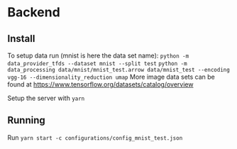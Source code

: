 # Backend

## Install

To setup data run (mnist is here the data set name):
`python -m data_provider_tfds --dataset mnist --split test`
`python -m data_processing data/mnist/mnist_test.arrow data/mnist_test --encoding vgg-16 --dimensionality_reduction umap`
More image data sets can be found at https://www.tensorflow.org/datasets/catalog/overview


Setup the server with `yarn`

## Running

Run `yarn start -c configurations/config_mnist_test.json` 